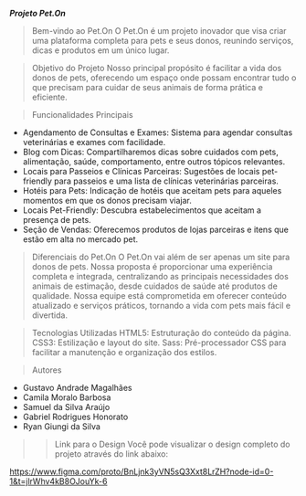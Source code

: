 ***Projeto Pet.On***

> Bem-vindo ao Pet.On
O Pet.On é um projeto inovador que visa criar uma plataforma completa para pets e seus donos, reunindo serviços, dicas e produtos em um único lugar.

> Objetivo do Projeto
Nosso principal propósito é facilitar a vida dos donos de pets, oferecendo um espaço onde possam encontrar tudo o que precisam para cuidar de seus animais de forma prática e eficiente.

> Funcionalidades Principais
- Agendamento de Consultas e Exames: Sistema para agendar consultas veterinárias e exames com facilidade.
- Blog com Dicas: Compartilharemos dicas sobre cuidados com pets, alimentação, saúde, comportamento, entre outros tópicos relevantes.
- Locais para Passeios e Clínicas Parceiras: Sugestões de locais pet-friendly para passeios e uma lista de clínicas veterinárias parceiras.
- Hotéis para Pets: Indicação de hotéis que aceitam pets para aqueles momentos em que os donos precisam viajar.
- Locais Pet-Friendly: Descubra estabelecimentos que aceitam a presença de pets.
- Seção de Vendas: Oferecemos produtos de lojas parceiras e itens que estão em alta no mercado pet.

> Diferenciais do Pet.On
O Pet.On vai além de ser apenas um site para donos de pets. Nossa proposta é proporcionar uma experiência completa e integrada, centralizando as principais necessidades dos animais de estimação, desde cuidados de saúde até produtos de qualidade. Nossa equipe está comprometida em oferecer conteúdo atualizado e serviços práticos, tornando a vida com pets mais fácil e divertida.

> Tecnologias Utilizadas
HTML5: Estruturação do conteúdo da página.
CSS3: Estilização e layout do site.
Sass: Pré-processador CSS para facilitar a manutenção e organização dos estilos.

> Autores
- Gustavo Andrade Magalhães
- Camila Moralo Barbosa
- Samuel da Silva Araújo
- Gabriel Rodrigues Honorato
- Ryan Giungi da Silva

>> Link para o Design
Você pode visualizar o design completo do projeto através do link abaixo:

https://www.figma.com/proto/BnLjnk3yVN5sQ3Xxt8LrZH?node-id=0-1&t=jlrWhv4kB8OJouYk-6
